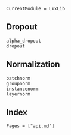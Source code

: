 ```@meta
CurrentModule = LuxLib
```

## Dropout

```@docs
alpha_dropout
dropout
```

## Normalization

```@docs
batchnorm
groupnorm
instancenorm
layernorm
```

## Index

```@index
Pages = ["api.md"]
```
